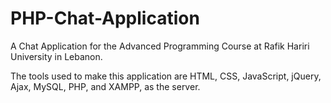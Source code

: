# PHP-Chat-Application

A Chat Application for the Advanced Programming Course at Rafik Hariri University in Lebanon.

The tools used to make this application are HTML, CSS, JavaScript, jQuery, Ajax, MySQL, PHP, and XAMPP, as the server.
